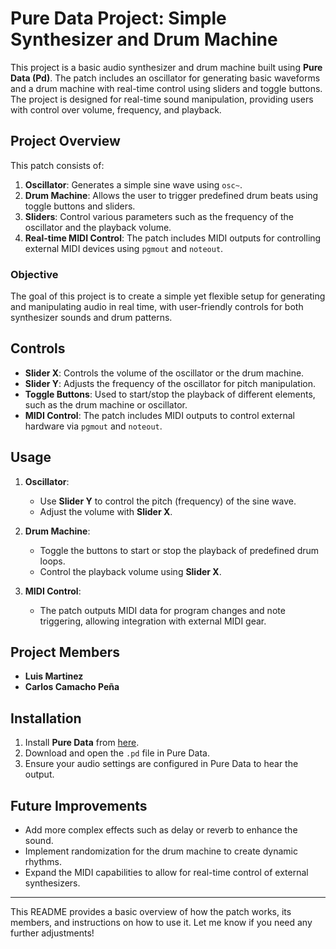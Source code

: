 # **Pure Data Project: Simple Synthesizer and Drum Machine**

This project is a basic audio synthesizer and drum machine built using **Pure Data (Pd)**. The patch includes an oscillator for generating basic waveforms and a drum machine with real-time control using sliders and toggle buttons. The project is designed for real-time sound manipulation, providing users with control over volume, frequency, and playback.

## **Project Overview**
This patch consists of:
1. **Oscillator**: Generates a simple sine wave using `osc~`.
2. **Drum Machine**: Allows the user to trigger predefined drum beats using toggle buttons and sliders.
3. **Sliders**: Control various parameters such as the frequency of the oscillator and the playback volume.
4. **Real-time MIDI Control**: The patch includes MIDI outputs for controlling external MIDI devices using `pgmout` and `noteout`.

### **Objective**
The goal of this project is to create a simple yet flexible setup for generating and manipulating audio in real time, with user-friendly controls for both synthesizer sounds and drum patterns.

## **Controls**
- **Slider X**: Controls the volume of the oscillator or the drum machine.
- **Slider Y**: Adjusts the frequency of the oscillator for pitch manipulation.
- **Toggle Buttons**: Used to start/stop the playback of different elements, such as the drum machine or oscillator.
- **MIDI Control**: The patch includes MIDI outputs to control external hardware via `pgmout` and `noteout`.

## **Usage**
1. **Oscillator**:
   - Use **Slider Y** to control the pitch (frequency) of the sine wave.
   - Adjust the volume with **Slider X**.
   
2. **Drum Machine**:
   - Toggle the buttons to start or stop the playback of predefined drum loops.
   - Control the playback volume using **Slider X**.
   
3. **MIDI Control**:
   - The patch outputs MIDI data for program changes and note triggering, allowing integration with external MIDI gear.

## **Project Members**
- **Luis Martinez**
- **Carlos Camacho Peña**

## **Installation**
1. Install **Pure Data** from [here](https://puredata.info/downloads).
2. Download and open the `.pd` file in Pure Data.
3. Ensure your audio settings are configured in Pure Data to hear the output.

## **Future Improvements**
- Add more complex effects such as delay or reverb to enhance the sound.
- Implement randomization for the drum machine to create dynamic rhythms.
- Expand the MIDI capabilities to allow for real-time control of external synthesizers.

---

This README provides a basic overview of how the patch works, its members, and instructions on how to use it. Let me know if you need any further adjustments!
